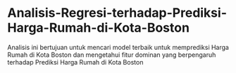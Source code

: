# Analisis-Regresi-terhadap-Prediksi-Harga-Rumah-di-Kota-Boston
Analisis ini bertujuan untuk mencari model terbaik untuk memprediksi Harga Rumah di Kota Boston dan mengetahui fitur dominan yang berpengaruh terhadap Prediksi Harga Rumah di Kota Boston
